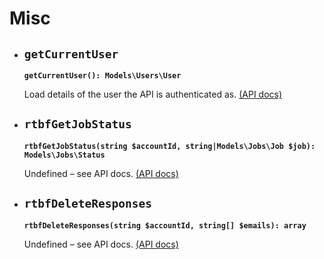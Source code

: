 # Misc

- ## `getCurrentUser`

  **`getCurrentUser(): Models\Users\User`**

  Load details of the user the API is authenticated as. [(API docs)](https://developer.typeform.com/create/reference/retrieve-your-own-user/)

- ## `rtbfGetJobStatus`

  **`rtbfGetJobStatus(string $accountId, string|Models\Jobs\Job $job): Models\Jobs\Status`**

  Undefined – see API docs. [(API docs)](https://developer.typeform.com/responses/reference/rtbf-retrieve-job-status/)

- ## `rtbfDeleteResponses`

  **`rtbfDeleteResponses(string $accountId, string[] $emails): array`**

  Undefined – see API docs. [(API docs)](https://developer.typeform.com/responses/reference/rtbf-delete-responses/)
